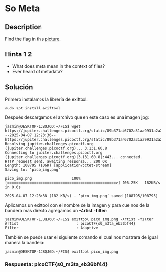 # So Meta
## Description

Find the flag in this [picture](https://jupiter.challenges.picoctf.org/static/89b371a46702a31aa9931a2a2b12f8bf/pico_img.png).

## Hints 1 2

* What does meta mean in the context of files?
* Ever heard of metadata?

## Solución

Primero instalamos la librería de exiftool:
```
sudo apt install exiftool
```

Después descargamos el archivo que en este caso es una imagen jpg:
```
jazmin@DESKTOP-1CBQJ6D:~/FIS$ wget https://jupiter.challenges.picoctf.org/static/89b371a46702a31aa9931a2a2b12f8bf/pico_img.png
--2025-04-07 12:23:36--  https://jupiter.challenges.picoctf.org/static/89b371a46702a31aa9931a2a2b12f8bf/pico_img.png
Resolving jupiter.challenges.picoctf.org (jupiter.challenges.picoctf.org)... 3.131.60.8
Connecting to jupiter.challenges.picoctf.org (jupiter.challenges.picoctf.org)|3.131.60.8|:443... connected.
HTTP request sent, awaiting response... 200 OK
Length: 108795 (106K) [application/octet-stream]
Saving to: ‘pico_img.png’

pico_img.png                  100%[=================================================>] 106.25K   182KB/s    in 0.6s

2025-04-07 12:23:38 (182 KB/s) - ‘pico_img.png’ saved [108795/108795]
```

Aplicamos un exiftool con el nombre de la imagen y para que nos de la bandera mas directo agregamos un **-Artist** **-filter**:
```
jazmin@DESKTOP-1CBQJ6D:~/FIS$ exiftool pico_img.png -Artist -filter
Artist                          : picoCTF{s0_m3ta_eb36bf44}
Filter                          : Adaptive
```

También se puede usar el siguiente comando el cual nos mostrara de igual manera la bandera:
```
jazmin@DESKTOP-1CBQJ6D:~/FIS$ exiftool pico_img.png
```

### Respuesta: picoCTF{s0_m3ta_eb36bf44}

